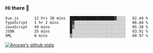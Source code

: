 ### Hi there 👋



<!--
**webB1an/webB1an** is a ✨ _special_ ✨ repository because its `README.md` (this file) appears on your GitHub profile.

Here are some ideas to get you started:

- 🔭 I’m currently working on ...
- 🌱 I’m currently learning ...
- 👯 I’m looking to collaborate on ...
- 🤔 I’m looking for help with ...
- 💬 Ask me about ...
- 📫 How to reach me: ...
- 😄 Pronouns: ...
- ⚡ Fun fact: ...
-->

<!--START_SECTION:waka-->
```text
Vue.js       12 hrs 38 mins  ████████████████████▓░░░░   82.44 % 
TypeScript   1 hr 2 mins     █▓░░░░░░░░░░░░░░░░░░░░░░░   06.84 % 
JavaScript   49 mins         █▒░░░░░░░░░░░░░░░░░░░░░░░   05.38 % 
JSON         35 mins         █░░░░░░░░░░░░░░░░░░░░░░░░   03.91 % 
XML          8 mins          ▒░░░░░░░░░░░░░░░░░░░░░░░░   00.97 % 
```
<!--END_SECTION:waka-->


[![Anurag's github stats](https://github-readme-stats.vercel.app/api?username=webB1an&show_icons=true&theme=radical)](https://github.com/anuraghazra/github-readme-stats)

